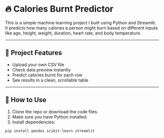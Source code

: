# 🔥 Calories Burnt Predictor

This is a simple machine learning project I built using Python and Streamlit. It predicts how many calories a person might burn based on different inputs like age, height, weight, duration, heart rate, and body temperature.

---

## 📌 Project Features

- Upload your own CSV file
- Check data preview instantly
- Predict calories burnt for each row
- See results in a clean, scrollable table

---

## 📂 How to Use

1. Clone the repo or download the code files.
2. Make sure you have Python installed.
3. Install dependencies:

```bash
pip install pandas scikit-learn streamlit
